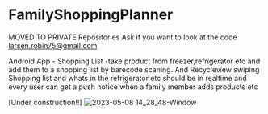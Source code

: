 # FamilyShoppingPlanner

MOVED TO PRIVATE  Repositories Ask if you want to look at the code larsen.robin75@gmail.com

Android App - Shopping List -take product from freezer,refrigerator etc and add them to a shopping list by barecode scaning. And Recycleview swiping Shopping list and whats in the refrigerator etc should be in realtime and every user can get a push notice when a family member adds products etc

[Under construction!!]
![2023-05-08 14_28_48-Window](https://user-images.githubusercontent.com/10289341/236824290-8c1f8a47-3410-44b8-8686-bd0e162fe458.png)
